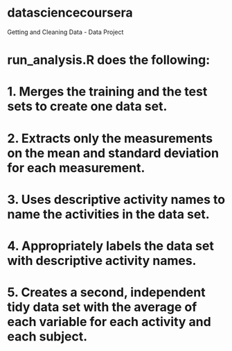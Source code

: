 # datasciencecoursera
Getting and Cleaning Data - Data Project

# run_analysis.R does the following: 
# 1. Merges the training and the test sets to create one data set. 
# 2. Extracts only the measurements on the mean and standard deviation for each measurement. 
# 3. Uses descriptive activity names to name the activities in the data set.
# 4. Appropriately labels the data set with descriptive activity names. 
# 5. Creates a second, independent tidy data set with the average of each variable for each activity and each subject. 

